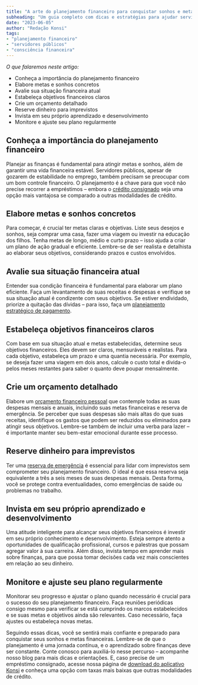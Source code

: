 ```yaml
---
title: "A arte do planejamento financeiro para conquistar sonhos e metas: guia para servidores públicos"
subheading: "Um guia completo com dicas e estratégias para ajudar servidores públicos a planejarem suas finanças e alcançarem seus objetivos"
date: "2023-06-05"
author: "Redação Konsi"
tags:
- "planejamento financeiro"
- "servidores públicos"
- "consciência financeira"
---
```


_O que falaremos neste artigo:_
- Conheça a importância do planejamento financeiro
- Elabore metas e sonhos concretos
- Avalie sua situação financeira atual
- Estabeleça objetivos financeiros claros
- Crie um orçamento detalhado
- Reserve dinheiro para imprevistos
- Invista em seu próprio aprendizado e desenvolvimento
- Monitore e ajuste seu plano regularmente

## Conheça a importância do planejamento financeiro

Planejar as finanças é fundamental para atingir metas e sonhos, além de garantir uma vida financeira estável. Servidores públicos, apesar de gozarem de estabilidade no emprego, também precisam se preocupar com um bom controle financeiro. O planejamento é a chave para que você não precise recorrer a empréstimos – embora o [crédito consignado](https://www.konsi.com.br/postagens/5-motivos-para-escolher-o-credito-consignado-publico) seja uma opção mais vantajosa se comparado a outras modalidades de crédito.

## Elabore metas e sonhos concretos

Para começar, é crucial ter metas claras e objetivas. Liste seus desejos e sonhos, seja comprar uma casa, fazer uma viagem ou investir na educação dos filhos. Tenha metas de longo, médio e curto prazo – isso ajuda a criar um plano de ação gradual e eficiente. Lembre-se de ser realista e detalhista ao elaborar seus objetivos, considerando prazos e custos envolvidos.

## Avalie sua situação financeira atual

Entender sua condição financeira é fundamental para elaborar um plano eficiente. Faça um levantamento de suas receitas e despesas e verifique se sua situação atual é condizente com seus objetivos. Se estiver endividado, priorize a quitação das dívidas – para isso, faça um [planejamento estratégico de pagamento](https://www.konsi.com.br/postagens/como-elaborar-um-plano-de-pagamento-eficiente-para-o-emprstimo-consignado).

## Estabeleça objetivos financeiros claros

Com base em sua situação atual e metas estabelecidas, determine seus objetivos financeiros. Eles devem ser claros, mensuráveis e realistas. Para cada objetivo, estabeleça um prazo e uma quantia necessária. Por exemplo, se deseja fazer uma viagem em dois anos, calcule o custo total e divida-o pelos meses restantes para saber o quanto deve poupar mensalmente.

## Crie um orçamento detalhado

Elabore um [orçamento financeiro pessoal](https://www.konsi.com.br/postagens/como-criar-e-seguir-um-oramento-financeiro-pessoal-para-servidores-pblicos) que contemple todas as suas despesas mensais e anuais, incluindo suas metas financeiras e reserva de emergência. Se perceber que suas despesas são mais altas do que suas receitas, identifique os gastos que podem ser reduzidos ou eliminados para atingir seus objetivos. Lembre-se também de incluir uma verba para lazer – é importante manter seu bem-estar emocional durante esse processo.

## Reserve dinheiro para imprevistos

Ter uma [reserva de emergência](https://www.konsi.com.br/postagens/a-importncia-da-reserva-de-emergncia-e-como-constru-la-com-inteligncia-financeira) é essencial para lidar com imprevistos sem comprometer seu planejamento financeiro. O ideal é que essa reserva seja equivalente a três a seis meses de suas despesas mensais. Desta forma, você se protege contra eventualidades, como emergências de saúde ou problemas no trabalho.

## Invista em seu próprio aprendizado e desenvolvimento

Uma atitude inteligente para alcançar seus objetivos financeiros é investir em seu próprio conhecimento e desenvolvimento. Esteja sempre atento a oportunidades de qualificação profissional, cursos e palestras que possam agregar valor à sua carreira. Além disso, invista tempo em aprender mais sobre finanças, para que possa tomar decisões cada vez mais conscientes em relação ao seu dinheiro.

## Monitore e ajuste seu plano regularmente

Monitorar seu progresso e ajustar o plano quando necessário é crucial para o sucesso do seu planejamento financeiro. Faça reuniões periódicas consigo mesmo para verificar se está cumprindo os marcos estabelecidos e se suas metas e objetivos ainda são relevantes. Caso necessário, faça ajustes ou estabeleça novas metas.

Seguindo essas dicas, você se sentirá mais confiante e preparado para conquistar seus sonhos e metas financeiras. Lembre-se de que o planejamento é uma jornada contínua, e o aprendizado sobre finanças deve ser constante. Conte conosco para auxiliá-lo nesse percurso – acompanhe nosso blog para mais dicas e orientações. E, caso precise de um empréstimo consignado, acesse nossa página de [download do aplicativo Konsi](https://www.konsi.com.br/download-app) e conheça uma opção com taxas mais baixas que outras modalidades de crédito.